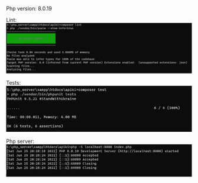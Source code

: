 Php version: 8.0.19

Lint: <br>
![img.png](img.png)

Tests: <br>
![img_1.png](img_1.png)

Php server: <br>
![img_2.png](img_2.png)
